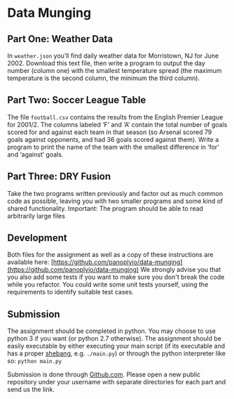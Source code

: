 # Data Munging

## Part One: Weather Data
In `weather.json` you’ll find daily weather data for Morristown, NJ for June 2002. Download this text file, then write a program to output the day number (column one) with the smallest temperature spread (the maximum temperature is the second column, the minimum the third column).

## Part Two: Soccer League Table
The file `football.csv` contains the results from the English Premier League for 2001/2. The columns labeled ‘F’ and ‘A’ contain the total number of goals scored for and against each team in that season (so Arsenal scored 79 goals against opponents, and had 36 goals scored against them). Write a program to print the name of the team with the smallest difference in ‘for’ and ‘against’ goals.

## Part Three: DRY Fusion
Take the two programs written previously and factor out as much common code as possible, leaving you with two smaller programs and some kind of shared functionality.
Important: The program should be able to read arbitrarily large files

## Development
Both files for the assignment as well as a copy of these instructions are available here:
[https://github.com/panoplyio/data-munging](https://github.com/panoplyio/data-munging)
We strongly advise you that you also add some tests if you want to make sure you don't break the code while you refactor. You could write some unit tests yourself, using the requirements to identify suitable test cases.

## Submission
The assignment should be completed in python. You may choose to use python 3 if you want (or python 2.7 otherwise). The assignment should be easily executable by either executing your main script (if its executable and has a proper [shebang](https://en.wikipedia.org/wiki/Shebang_(Unix)),  e.g. `./main.py`) or through the python interpreter like so: `python main.py`

Submission is done through [Github.com](https://github.com). Please open a new public repository under your username with separate directories for each part and send us the link.
